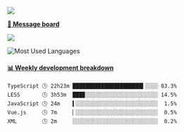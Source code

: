 [![](https://count.getloli.com/get/@SmaIIstars.github.readme)](https://count.getloli.com/)


[**💬 Message board**](https://chat.getloli.com/room/@SmaIIstars.github)

[![](https://chat.getloli.com/room/@SmaIIstars.github/svg?width=600&height=100&limit=20&theme=light&fontSize=14)](https://chat.getloli.com/room/@SmaIIstars.github)


![Most Used Languages](https://github-readme-stats.vercel.app/api/top-langs/?username=SmaIIstars&theme=dark&layout=compact)

<!-- waka-box start -->
#### <a href="https://gist.github.com/e31f5e1b7a15ee54e2fc8fca68aa5e2b" target="_blank">📊 Weekly development breakdown</a>
```text
TypeScript 🕓 22h23m ██████████████████████▍░░░░ 83.3%
LESS       🕓 3h53m  ███▉░░░░░░░░░░░░░░░░░░░░░░░ 14.5%
JavaScript 🕓 24m    ▍░░░░░░░░░░░░░░░░░░░░░░░░░░  1.5%
Vue.js     🕓 7m     ▏░░░░░░░░░░░░░░░░░░░░░░░░░░  0.5%
XML        🕓 2m     ░░░░░░░░░░░░░░░░░░░░░░░░░░░  0.2%
```
<!-- Powered by https://github.com/YouEclipse/waka-box-go . -->
<!-- waka-box end -->
